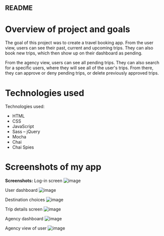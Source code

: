 ## README

# Overview of project and goals

The goal of this project was to create a travel booking app. From the user view, users can see their past, current and upcoming trips. They can also book new trips, which then show up on their dashboard as pending.

From the agency view, users can see all pending trips. They can also search for a specific users, where they will see all of the user's trips. From there, they can approve or deny pending trips, or delete previously approved trips.

# Technologies used

Technologies used:
- HTML
- CSS
- JavaScript
- Sass
– jQuery
- Mocha
- Chai
- Chai Spies

# Screenshots of my app

**Screenshots:**
Log-in screen
![image](https://user-images.githubusercontent.com/4350550/75848729-38f5ba00-5da0-11ea-8295-74bfc30aebed.png)

User dashboard
![image](https://user-images.githubusercontent.com/4350550/75848836-912cbc00-5da0-11ea-9674-3977b58f6d1a.png)

Destination choices
![image](https://user-images.githubusercontent.com/4350550/75849525-44e27b80-5da2-11ea-96d4-2fd67aebfe3c.png)

Trip details screen
![image](https://user-images.githubusercontent.com/4350550/75849564-604d8680-5da2-11ea-9440-e2478193d4ac.png)

Agency dashboard
![image](https://user-images.githubusercontent.com/4350550/75849335-da314000-5da1-11ea-837b-a878f04623f4.png)

Agency view of user
![image](https://user-images.githubusercontent.com/4350550/75849380-f2a15a80-5da1-11ea-9c2c-dd0255527c0c.png)

